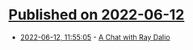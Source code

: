 # [Published on 2022-06-12](index.md)

* [2022-06-12, 11:55:05](https://news.ycombinator.com/item?id=31713830) - [A Chat with Ray Dalio](https://thehustle.co/a-chat-with-ray-dalio/)
